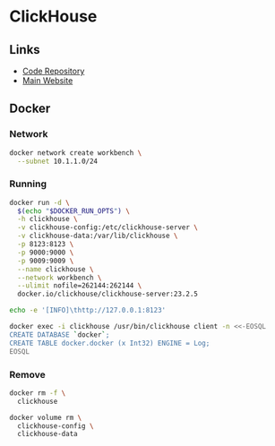 # ClickHouse

<!--
https://github.com/datafuselabs/datafuse

https://artifacthub.io/packages/helm/open-8gears/clickhouse

https://github.com/search?q=path%3Apackage.json+%22clickhouse%22+%22nestjs%22&type=code

https://github.com/depyronick/nestjs-clickhouse
-->

## Links

- [Code Repository](https://github.com/ClickHouse/ClickHouse)
- [Main Website](https://clickhouse.com)

## Docker

### Network

```sh
docker network create workbench \
  --subnet 10.1.1.0/24
```

### Running

```sh
docker run -d \
  $(echo "$DOCKER_RUN_OPTS") \
  -h clickhouse \
  -v clickhouse-config:/etc/clickhouse-server \
  -v clickhouse-data:/var/lib/clickhouse \
  -p 8123:8123 \
  -p 9000:9000 \
  -p 9009:9009 \
  --name clickhouse \
  --network workbench \
  --ulimit nofile=262144:262144 \
  docker.io/clickhouse/clickhouse-server:23.2.5
```

```sh
echo -e '[INFO]\thttp://127.0.0.1:8123'
```

```sh
docker exec -i clickhouse /usr/bin/clickhouse client -n <<-EOSQL
CREATE DATABASE `docker`;
CREATE TABLE docker.docker (x Int32) ENGINE = Log;
EOSQL
```

### Remove

```sh
docker rm -f \
  clickhouse

docker volume rm \
  clickhouse-config \
  clickhouse-data
```
